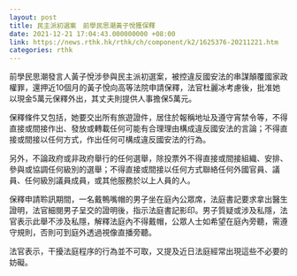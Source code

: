 ```yaml
---
layout: post
title: 民主派初選案　前學民思潮黃子悅獲保釋
date: 2021-12-21 17:04:43.000000000 +08:00
link: https://news.rthk.hk/rthk/ch/component/k2/1625376-20211221.htm
categories: rthk
---
```


前學民思潮發言人黃子悅涉參與民主派初選案，被控違反國安法的串謀顛覆國家政權罪，還押近10個月的黃子悅向高等法院申請保釋，法官杜麗冰考慮後，批准她以現金5萬元保釋外出，其丈夫則提供人事擔保5萬元。

保釋條件又包括，她要交出所有旅遊證件，居住於報稱地址及遵守宵禁令等，不得直接或間接作出、發放或轉載任何可能有合理理由構成違反國安法的言論；不得直接或間接以任何方式，作出任何可構成違反國安法的行為。

另外，不論政府或非政府舉行的任何選舉，除投票外不得直接或間接組織、安排、參與或協調任何級別的選舉；不得直接或間接以任何方式聯絡任何外國官員、議員、任何級別議員成員，或其他服務於以上人員的人。

保釋申請聆訊期間，一名戴鴨嘴帽的男子坐在庭內公眾席，法庭書記要求拿出醫生證明，法官細閱男子呈交的證明後，指示法庭書記影印。男子質疑或涉及私隱，法官表示此舉不涉及私隱，解釋法庭內不得戴帽，公眾人士如希望在庭內旁聽，需遵守規則，否則可到庭外透過視像直播旁聽。

法官表示，干擾法庭程序的行為並不可取，又提及近日法庭經常出現這些不必要的妨礙。
